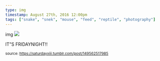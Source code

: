 ```yaml
---
type: img
timestamp: August 27th, 2016 12:00pm
tags: ["snake", "snek", "mouse", "feed", "reptile", "photography"]
---
```

img
<img src="https://saturdayxiii.github.io/media/149562517985.gif"/>
                                                                                          
IT”S FRIDAYNIGHT!!
 
                                    
                
                
                
                
                                
<small>source: https://saturdayxiii.tumblr.com/post/149562517985</small>